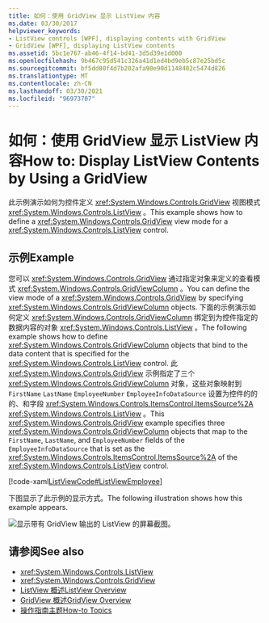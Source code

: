 ```yaml
---
title: 如何：使用 GridView 显示 ListView 内容
ms.date: 03/30/2017
helpviewer_keywords:
- ListView controls [WPF], displaying contents with GridView
- GridView [WPF], displaying ListView contents
ms.assetid: 5bc1e767-ab46-4f14-bd41-3d5d39e1d000
ms.openlocfilehash: 9b467c95d541c326a41d1ed4bd9eb5c87e25bd5c
ms.sourcegitcommit: bf5dd80f4d7b202afa90e90d1148402c5474d826
ms.translationtype: MT
ms.contentlocale: zh-CN
ms.lasthandoff: 03/30/2021
ms.locfileid: "96973707"
---
```

# <a name="how-to-display-listview-contents-by-using-a-gridview"></a><span data-ttu-id="95345-102">如何：使用 GridView 显示 ListView 内容</span><span class="sxs-lookup"><span data-stu-id="95345-102">How to: Display ListView Contents by Using a GridView</span></span>
<span data-ttu-id="95345-103">此示例演示如何为控件定义 <xref:System.Windows.Controls.GridView> 视图模式 <xref:System.Windows.Controls.ListView> 。</span><span class="sxs-lookup"><span data-stu-id="95345-103">This example shows how to define a <xref:System.Windows.Controls.GridView> view mode for a <xref:System.Windows.Controls.ListView> control.</span></span>  
  
## <a name="example"></a><span data-ttu-id="95345-104">示例</span><span class="sxs-lookup"><span data-stu-id="95345-104">Example</span></span>  
 <span data-ttu-id="95345-105">您可以 <xref:System.Windows.Controls.GridView> 通过指定对象来定义的查看模式 <xref:System.Windows.Controls.GridViewColumn> 。</span><span class="sxs-lookup"><span data-stu-id="95345-105">You can define the view mode of a <xref:System.Windows.Controls.GridView> by specifying <xref:System.Windows.Controls.GridViewColumn> objects.</span></span> <span data-ttu-id="95345-106">下面的示例演示如何定义 <xref:System.Windows.Controls.GridViewColumn> 绑定到为控件指定的数据内容的对象 <xref:System.Windows.Controls.ListView> 。</span><span class="sxs-lookup"><span data-stu-id="95345-106">The following example shows how to define <xref:System.Windows.Controls.GridViewColumn> objects that bind to the data content that is specified for the <xref:System.Windows.Controls.ListView> control.</span></span> <span data-ttu-id="95345-107">此 <xref:System.Windows.Controls.GridView> 示例指定了三个 <xref:System.Windows.Controls.GridViewColumn> 对象，这些对象映射到 `FirstName` `LastName` `EmployeeNumber` `EmployeeInfoDataSource` 设置为控件的的的、和字段 <xref:System.Windows.Controls.ItemsControl.ItemsSource%2A> <xref:System.Windows.Controls.ListView> 。</span><span class="sxs-lookup"><span data-stu-id="95345-107">This <xref:System.Windows.Controls.GridView> example specifies three <xref:System.Windows.Controls.GridViewColumn> objects that map to the `FirstName`, `LastName`, and `EmployeeNumber` fields of the `EmployeeInfoDataSource` that is set as the <xref:System.Windows.Controls.ItemsControl.ItemsSource%2A> of the <xref:System.Windows.Controls.ListView> control.</span></span>  
  
 [!code-xaml[ListViewCode#ListViewEmployee](~/samples/snippets/csharp/VS_Snippets_Wpf/ListViewCode/CSharp/Window1.xaml#listviewemployee)]  
  
 <span data-ttu-id="95345-108">下图显示了此示例的显示方式。</span><span class="sxs-lookup"><span data-stu-id="95345-108">The following illustration shows how this example appears.</span></span>  
  
 ![显示带有 GridView 输出的 ListView 的屏幕截图。](./media/gridview-overview/listview-gridview-output.jpg)  
  
## <a name="see-also"></a><span data-ttu-id="95345-110">请参阅</span><span class="sxs-lookup"><span data-stu-id="95345-110">See also</span></span>

- <xref:System.Windows.Controls.ListView>
- <xref:System.Windows.Controls.GridView>
- [<span data-ttu-id="95345-111">ListView 概述</span><span class="sxs-lookup"><span data-stu-id="95345-111">ListView Overview</span></span>](listview-overview.md)
- [<span data-ttu-id="95345-112">GridView 概述</span><span class="sxs-lookup"><span data-stu-id="95345-112">GridView Overview</span></span>](gridview-overview.md)
- [<span data-ttu-id="95345-113">操作指南主题</span><span class="sxs-lookup"><span data-stu-id="95345-113">How-to Topics</span></span>](listview-how-to-topics.md)
